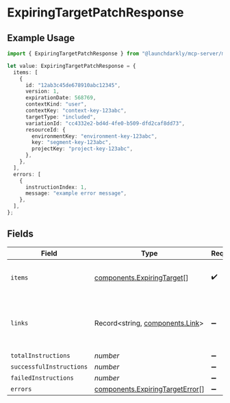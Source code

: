# ExpiringTargetPatchResponse

## Example Usage

```typescript
import { ExpiringTargetPatchResponse } from "@launchdarkly/mcp-server/models/components";

let value: ExpiringTargetPatchResponse = {
  items: [
    {
      id: "12ab3c45de678910abc12345",
      version: 1,
      expirationDate: 568769,
      contextKind: "user",
      contextKey: "context-key-123abc",
      targetType: "included",
      variationId: "cc4332e2-bd4d-4fe0-b509-dfd2caf8dd73",
      resourceId: {
        environmentKey: "environment-key-123abc",
        key: "segment-key-123abc",
        projectKey: "project-key-123abc",
      },
    },
  ],
  errors: [
    {
      instructionIndex: 1,
      message: "example error message",
    },
  ],
};
```

## Fields

| Field                                                                              | Type                                                                               | Required                                                                           | Description                                                                        |
| ---------------------------------------------------------------------------------- | ---------------------------------------------------------------------------------- | ---------------------------------------------------------------------------------- | ---------------------------------------------------------------------------------- |
| `items`                                                                            | [components.ExpiringTarget](../../models/components/expiringtarget.md)[]           | :heavy_check_mark:                                                                 | A list of the results from each instruction                                        |
| `links`                                                                            | Record<string, [components.Link](../../models/components/link.md)>                 | :heavy_minus_sign:                                                                 | The location and content type of related resources                                 |
| `totalInstructions`                                                                | *number*                                                                           | :heavy_minus_sign:                                                                 | N/A                                                                                |
| `successfulInstructions`                                                           | *number*                                                                           | :heavy_minus_sign:                                                                 | N/A                                                                                |
| `failedInstructions`                                                               | *number*                                                                           | :heavy_minus_sign:                                                                 | N/A                                                                                |
| `errors`                                                                           | [components.ExpiringTargetError](../../models/components/expiringtargeterror.md)[] | :heavy_minus_sign:                                                                 | N/A                                                                                |